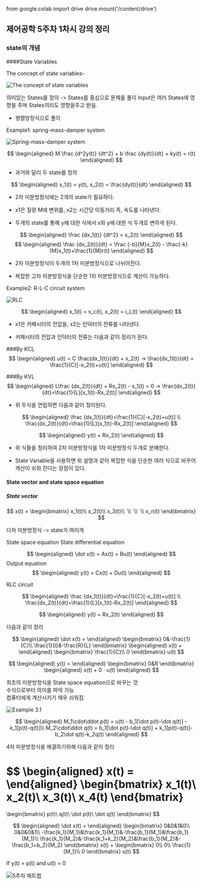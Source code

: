 from google.colab import drive
drive.mount('/content/drive')

## 제어공학 5주차 1차시 강의 정리

### state의 개념
####State Variables

The concept of state variables-

![The concept of state variables](https://drive.google.com/uc?id=1MmkHG0wWFLxUp0X8ClJ9fHifsBHykjob)

의미있는 States를 정의 -> States를 중심으로 문제를 풀이
Input은 여러 States에 영향을 주며 States끼리도 영향을주고 받음.
* 행렬방정식으로 풀이

Example1: spring-mass-damper system

![Spring-mass-damper system](https://drive.google.com/uc?id=1RowrHFzvhc6GVyAYWIgoPOKc9E-qHkpY)

$$
\begin{aligned}
M \frac {d^2y(t)} {dt^2} + b \frac {dy(t)}{dt} + ky(t) = r(t)
\end{aligned}
$$

* 과거와 달리 두 state를 정의

$$
\begin{aligned}
x_1(t) = y(t), x_2(t) = \frac{dy(t)}{dt}
\end{aligned}
$$

* 2차 미분방정식에는 2개의 state가 필요하다.

* x1은 질량 M에 변위를, x2는 시간당 이동거리 즉, 속도를 나타낸다.

* 두개의 state를 통해 y에 대한 식에서 x와 y에 대한 식 두개로 변하게 된다.

$$
\begin{aligned}
\frac {dx_1(t)} {dt^2} = x_2(t)
\end{aligned}
$$
$$
\begin{aligned}
\frac {dx_2(t)}{dt} = \frac {-b}{M}x_2(t) - \frac{-k}{M}x_1(t)+\frac{1}{M}r(t)
\end{aligned}
$$

* 2차 미분방정식이 두개의 1차 미분방정식으로 나뉘어진다.

* 복잡한 고차 미분방정식을 단순한 1차 미분방정식으로 계산이 가능하다.

Example2: R-L-C circuit system

![RLC](https://drive.google.com/uc?id=1XMcra_Py26LBZm5a9o7VPbKqk9fdqHYS)

$$
\begin{aligned}
x_1(t) = v_c(t), x_2(t) = i_L(t)
\end{aligned}
$$

* x1은 커패시터의 전압을, x2는 인덕터의 전류를 나타낸다.

* 커패시터의 전압과 인덕터의 전류는 다음과 같이 정리가 된다.


###By KCL
$$
\begin{aligned}
u(t) = C \frac{dx_1(t)}{dt} + x_2(t) -> \frac{dx_1(t)}{dt} = \frac{1}{C}[-x_2(t)+u(t)]
\end{aligned}
$$

###By KVL
$$
\begin{aligned}
L\frac {dx_2(t)}{dt} + Rx_2(t) - x_1(t) = 0 -> \frac{dx_2(t)}{dt}=\frac{1}{L}[x_1(t)-Rx_2(t)]
\end{aligned}
$$

* 위 두식을 연립하면 다음과 같이 정리된다.

$$
\begin{aligned}
\frac {dx_1(t)}{dt}=\frac{1}{C}[-x_2(t)+u(t)]
\\
\frac{dx_2(t)}{dt}=\frac{1}{L}[x_1(t)-Rx_2(t)]
\end{aligned}
$$

$$
\begin{aligned}
y(t) = Rx_2(t)
\end{aligned}
$$

* 위 식들을 정리하여 2차 미분방정식을 1차 미분방정식 두개로 분해한다.

* State Variable을 사용하면 위 설명과 같이 복잡한 식을 단순한 여러 식으로 바꾸어 계산이 쉬워 진다는 장점이 있다.

#### State vector and state space equation
##### State vector


$$
x(t) =
\begin{bmatrix}
x_1(t)\\
x_2(t)\\
x_3(t)\\
̇
\\
̇
\\
̇
\\
x_n(t)
\end{bmatrix}
$$

다차 미분방정식 -> state가 여러개

State space equation
State differential equation

$$
\begin{aligned}
\dot x(t) = Ax(t) + Bu(t)
\end{aligned}
$$
Output equation
$$
\begin{aligned}
y(t) = Cx(t) + Du(t)
\end{aligned}
$$

RLC circuit

$$
\begin{aligned}
\frac {dx_1(t)}{dt}=\frac{1}{C}[-x_2(t)+u(t)]
\\
\frac{dx_2(t)}{dt}=\frac{1}{L}[x_1(t)-Rx_2(t)]
\end{aligned}
$$

$$
\begin{aligned}
y(t) = Rx_2(t)
\end{aligned}
$$

다음과 같이 정리

$$
\begin{aligned}
\dot x(t) =
\end{aligned}
\begin{bmatrix}
0&-\frac{1}{C}\\
\frac{1}{l}&-\frac{R}{L}
\end{bmatrix}
\begin{aligned}
x(t) +
\end{aligned}
\begin{bmatrix}
\frac{1}{C}\\
0
\end{bmatrix}
u(t)
$$


$$
\begin{aligned}
y(t) =
\end{aligned}
\begin{bmatrix}
0&R
\end{bmatrix}
\begin{aligned}
x(t) + 0 ⋅ u(t)
\end{aligned}
$$

최초의 미분방정식을 State space equation으로 바꾸는 것\
수식으로부터 의미를 파악 가능\
컴퓨터에게 계산시키기 매우 쉬워짐

![Example 3.1](https://drive.google.com/uc?id=1EDdc0aZTzFD0Wi2hBvUa85PzuVCa8hmF)

$$
\begin{aligned}
M_1\cdot\ddot p(t) = u(t) - b_1[\dot p(t)-\dot q(t)] - k_1[p(t)-q(t)]\\
M_2\cdot\ddot q(t) = b_1[\dot p(t)-\dot q(t)] + k_1[p(t)-q(t)]-b_2\dot q(t)-k_2q(t)
\end{aligned}
$$

4차 미분방정식을 해결하기위해 다음과 같이 정리

$$
\begin{aligned}
x(t) =
\end{aligned}
\begin{bmatrix}
x_1(t)\\
x_2(t)\\
x_3(t)\\
x_4(t)
\end{bmatrix}
=
\begin{bmatrix}
p(t)\\
q(t)\\
\dot p(t)\\
\dot q(t)
\end{bmatrix}
$$

$$
\begin{aligned}
\dot x(t) =
\end{aligned}
\begin{bmatrix}
0&0&1&0\\
0&0&0&1\\
-\frac{k_1}{M_1}&\frac{k_1}{M_1}&-\frac{b_1}{M_1}&\frac{b_1}{M_1}\\
\frac{k_1}{M_2}&-\frac{k_1+k_2}{M_2}&\frac{b_1}{M_2}&-\frac{b_1+b_2}{M_2}
\end{bmatrix}
x(t) +
\begin{bmatrix}
0\\
0\\
\frac{1}{M_1}\\
0
\end{bmatrix}
u(t)
$$

If y(t) = p(t) and u(t) = 0


![5주차 매트랩](https://drive.google.com/uc?id=1DOV3N_AoAggjFlsAiIUgYJbGiiXWSRcO)
